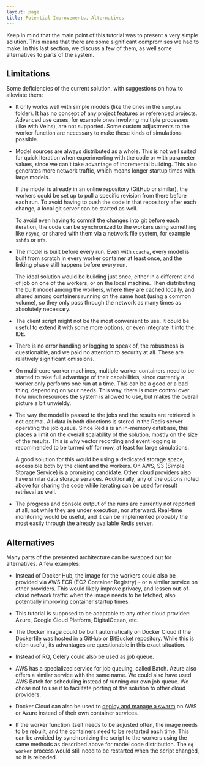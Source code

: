 ```yaml
---
layout: page
title: Potential Improvements, Alternatives
---
```


Keep in mind that the main point of this tutorial was to present a very simple
solution. This means that there are some significant compromises we had to make.
In this last section, we discuss a few of them, as well some alternatives to
parts of the system.

## Limitations

Some deficiencies of the current solution, with suggestions on how to alleviate
them:

 - It only works well with simple models (like the ones in the `samples`
   folder). It has no concept of any project features or referenced projects.
   Advanced use cases, for example ones involving multiple processes (like with
   Veins), are not supported. Some custom adjustments to the worker function are
   necessary to make these kinds of simulations possible.

 - Model sources are always distributed as a whole. This is not well suited for
   quick iteration when experimenting with the code or with parameter values,
   since we can't take advantage of incremental building. This also generates
   more network traffic, which means longer startup times with large models.

   If the model is already in an online repository (GitHub or similar), the
   workers could be set up to pull a specific revision from there before each
   run. To avoid having to push the code in that repository after each change,
   a local git server can be started as well.

   To avoid even having to commit the changes into git before each iteration,
   the code can be synchronized to the workers using something like `rsync`, or
   shared with them via a network file system, for example `sshfs` or `nfs`.

 - The model is built before every run. Even with `ccache`, every model is built
   from scratch in every worker container at least once, and the linking phase
   still happens before every run.

   The ideal solution would be building just once, either in a different kind of
   job on one of the workers, or on the local machine. Then distributing the
   built model among the workers, where they are cached locally, and shared
   among containers running on the same host (using a common volume), so they
   only pass through the network as many times as absolutely necessary.

 - The client script might not be the most convenient to use. It could be useful
   to extend it with some more options, or even integrate it into the IDE.

 - There is no error handling or logging to speak of, the robustness is
   questionable, and we paid no attention to security at all. These are
   relatively significant omissions.

 - On multi-core worker machines, multiple worker containers need to be started
   to take full advantage of their capabilities, since currently a worker only
   performs one run at a time. This can be a good or a bad thing, depending on
   your needs. This way, there is more control over how much resources the
   system is allowed to use, but makes the overall picture a bit unwieldy.

 - The way the model is passed to the jobs and the results are retrieved is not
   optimal. All data in both directions is stored in the Redis server operating
   the job queue. Since Redis is an in-memory database, this places a limit on
   the overall scalability of the solution, mostly on the size of the results.
   This is why vector recording and event logging is recommended to be turned
   off for now, at least for large simulations.

   A good solution for this would be using a dedicated storage space, accessible
   both by the client and the workers. On AWS, S3 (Simple Storage Service) is a
   promising candidate. Other cloud providers also have similar data storage
   services. Additionally, any of the options noted above for sharing the code
   while iterating can be used for result retrieval as well.

 - The progress and console output of the runs are currently not reported at
   all, not while they are under execution, nor afterward. Real-time monitoring
   would be useful, and it can be implemented probably the most easily through
   the already available Redis server.

## Alternatives

Many parts of the presented architecture can be swapped out for alternatives. A
few examples:

- Instead of Docker Hub, the image for the workers could also be provided via
  AWS ECR (EC2 Container Registry) - or a similar service on other providers.
  This would likely improve privacy, and lessen out-of-cloud network traffic
  when the image needs to be fetched, also potentially improving container
  startup times.

- This tutorial is supposed to be adaptable to any other cloud provider: Azure,
  Google Cloud Platform, DigitalOcean, etc.

- The Docker image could be built automatically on Docker Cloud if the
  Dockerfile was hosted in a GitHub or BitBucket repository. While this is often
  useful, its advantages are questionable in this exact situation.

- Instead of RQ, Celery could also be used as job queue.

- AWS has a specialized service for job queuing, called Batch. Azure also offers
  a similar service with the same name. We could also have used AWS Batch for
  scheduling instead of running our own job queue. We chose not to use it to
  facilitate porting of the solution to other cloud providers.

- Docker Cloud can also be used to
  [deploy and manage a swarm](https://docs.docker.com/docker-cloud/cloud-swarm/)
  on AWS or Azure instead of their own container services.

- If the worker function itself needs to be adjusted often, the image needs to
  be rebuilt, and the containers need to be restarted each time. This can be
  avoided by synchronizing the script to the workers using the same methods as
  described above for model code distribution. The `rq worker` process would
  still need to be restarted when the script changed, so it is reloaded.
